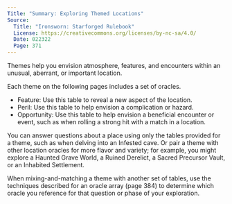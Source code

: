 ```yaml
---
Title: "Summary: Exploring Themed Locations"
Source:
  Title: "Ironsworn: Starforged Rulebook"
  License: https://creativecommons.org/licenses/by-nc-sa/4.0/
  Date: 022322
  Page: 371
---
```


Themes help you envision atmosphere, features, and encounters within an unusual, aberrant, or important location.

Each theme on the following pages includes a set of oracles.

  * Feature: Use this table to reveal a new aspect of the location.
  * Peril: Use this table to help envision a complication or hazard.
  * Opportunity: Use this table to help envision a beneficial encounter or event, such as when rolling a strong hit with a match in a location.

You can answer questions about a place using only the tables provided for a theme, such as when delving into an Infested cave. Or pair a theme with other location oracles for more flavor and variety; for example, you might explore a Haunted Grave World, a Ruined Derelict, a Sacred Precursor Vault, or an Inhabited Settlement.

When mixing-and-matching a theme with another set of tables, use the techniques described for an oracle array (page 384) to determine which oracle you reference for that question or phase of your exploration.

